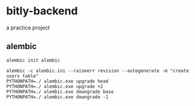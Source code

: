 # bitly-backend

a practice project

##


## alembic

```
alembic init alembic

alembic -c alembic.ini --raiseerr revision --autogenerate -m "create users table"
PYTHONPATH=./ alembic.exe upgrade head
PYTHONPATH=./ alembic.exe upgrade +2
PYTHONPATH=./ alembic.exe downgrade base
PYTHONPATH=./ alembic.exe downgrade -1
```